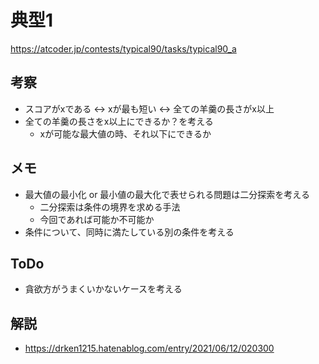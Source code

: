# 典型1

https://atcoder.jp/contests/typical90/tasks/typical90_a

## 考察
- スコアがxである <-> xが最も短い <-> 全ての羊羹の長さがx以上
- 全ての羊羹の長さをx以上にできるか？を考える
    - xが可能な最大値の時、それ以下にできるか

## メモ
- 最大値の最小化 or 最小値の最大化で表せられる問題は二分探索を考える
    - 二分探索は条件の境界を求める手法
    - 今回であれば可能か不可能か
- 条件について、同時に満たしている別の条件を考える

## ToDo
- 貪欲方がうまくいかないケースを考える

## 解説
- https://drken1215.hatenablog.com/entry/2021/06/12/020300